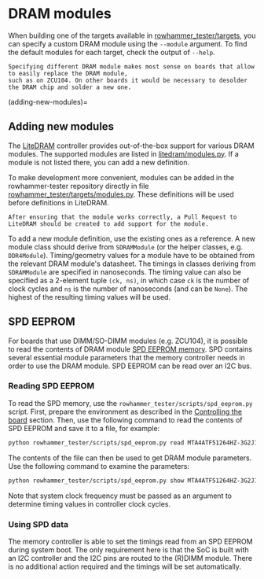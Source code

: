 # DRAM modules

When building one of the targets available in [rowhammer_tester/targets](https://github.com/antmicro/rowhammer-tester/tree/master/rowhammer_tester/targets), you can specify a custom DRAM module using the `--module` argument.
To find the default modules for each target, check the output of `--help`.

```{note}
Specifying different DRAM module makes most sense on boards that allow to easily replace the DRAM module,
such as on ZCU104. On other boards it would be necessary to desolder the DRAM chip and solder a new one.
```

(adding-new-modules)=

## Adding new modules

The [LiteDRAM](https://github.com/enjoy-digital/litedram) controller provides out-of-the-box support for various DRAM modules.
The supported modules are listed in [litedram/modules.py](https://github.com/enjoy-digital/litedram/blob/master/litedram/modules.py).
If a module is not listed there, you can add a new definition.

To make development more convenient, modules can be added in the rowhammer-tester repository directly in file [rowhammer_tester/targets/modules.py](https://github.com/antmicro/rowhammer-tester/blob/master/rowhammer_tester/targets/modules.py).
These definitions will be used before definitions in LiteDRAM.

```{note}
After ensuring that the module works correctly, a Pull Request to LiteDRAM should be created to add support for the module.
```

To add a new module definition, use the existing ones as a reference.
A new module class should derive from `SDRAMModule` (or the helper classes, e.g. `DDR4Module`).
Timing/geometry values for a module have to be obtained from the relevant DRAM module's datasheet.
The timings in classes deriving from `SDRAMModule` are specified in nanoseconds.
The timing value can also be specified as a 2-element tuple `(ck, ns)`, in which case `ck` is the number of clock cycles and `ns` is the number of nanoseconds (and can be `None`).
The highest of the resulting timing values will be used.

## SPD EEPROM

For boards that use DIMM/SO-DIMM modules (e.g. ZCU104), it is possible to read the contents of DRAM module [SPD EEPROM memory](https://en.wikipedia.org/wiki/Serial_presence_detect).
SPD contains several essential module parameters that the memory controller needs in order to use the DRAM module.
SPD EEPROM can be read over an I2C bus.

### Reading SPD EEPROM

To read the SPD memory, use the `rowhammer_tester/scripts/spd_eeprom.py` script.
First, prepare the environment as described in the [Controlling the board](usage.md#controlling-the-board) section.
Then, use the following command to read the contents of SPD EEPROM and save it to a file, for example:

```sh
python rowhammer_tester/scripts/spd_eeprom.py read MTA4ATF51264HZ-3G2J1.bin
```

The contents of the file can then be used to get DRAM module parameters.
Use the following command to examine the parameters:

```sh
python rowhammer_tester/scripts/spd_eeprom.py show MTA4ATF51264HZ-3G2J1.bin 125e6
```

Note that system clock frequency must be passed as an argument to determine timing values in controller clock cycles.

### Using SPD data

The memory controller is able to set the timings read from an SPD EEPROM during system boot.
The only requirement here is that the SoC is built with an I2C controller and the I2C pins are routed to the (R)DIMM module.
There is no additional action required and the timings will be set automatically.
